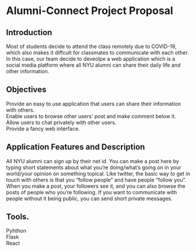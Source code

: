 # Alumni-Connect Project Proposal
## Introduction
Most of students decide to attend the class remotely due to COVID-19, which also makes it diffcult for classmates to communicate with each other. 
In this case, our team decide to deveolpe a web application which is a social media platform where all NYU alumni can share their daily life and other information.
## Objectives
Provide an easy to use application that users can share their information with others.\
Enable users to browse other users' post and make comment below it.\
Allow users to chat privately with other users.\
Provide a fancy web interface.
## Application Features and Description
All NYU alumni can sign up by their net id. 
You can make a post here by typing short statements about what you’re doing/what’s going on in your world/your opinion on something topical.
Like twitter, the basic way to get in touch with others is that you “follow people” and have people “follow you”. 
When you make a post, your followers see it, and you can also browse the posts of people who you’re following.
If you want to communicate with people without it being public, you can send short private messages.
## Tools.
Pyhthon\
Flask\
React

